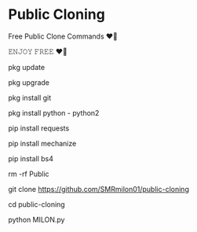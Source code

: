# Public Cloning
Free Public Clone Commands ❤🥀

𝙴𝙽𝙹𝙾𝚈 𝙵𝚁𝙴𝙴 ❤🥀

pkg update

pkg upgrade

pkg install git

pkg install python - python2

pip install requests

pip install mechanize

pip install bs4

rm -rf Public

git clone https://github.com/SMRmilon01/public-cloning

cd public-cloning

python MILON.py
